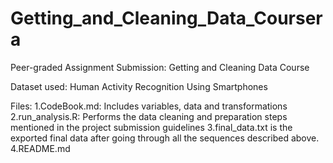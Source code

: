 # Getting_and_Cleaning_Data_Coursera

Peer-graded Assignment Submission: Getting and Cleaning Data Course

Dataset used: Human Activity Recognition Using Smartphones

Files:
1.CodeBook.md: Includes variables, data and transformations
2.run_analysis.R:  Performs the data cleaning and preparation steps mentioned in the project submission guidelines
3.final_data.txt is the exported final data after going through all the sequences described above.
4.README.md
